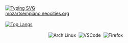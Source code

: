 <div>
  <a href="https://git.io/typing-svg"><img src="https://readme-typing-svg.demolab.com?font=Roboto+Mono&weight=600&size=26&pause=1000&color=E966A0&center=true&vCenter=true&width=220&height=32&lines=mozartsempiano" alt="Typing SVG" /></a>
  <div><a href="https://mozartsempiano.neocities.org">mozartsempiano.neocities.org</a></div>
  
  <br>
  
  <a href="https://github.com/anuraghazra/github-readme-stats">
    <img src="https://github-readme-stats.vercel.app/api/top-langs/?username=mozartsempiano&show_icons=true&bg_color=00000000&border_color=1E1B21&title_color=F8EDFF&&text_color=F8EDFF&text_bold=false&icon_color=F8EDFF&border_radius=5&hide_border=false&layout=compact&locale=en" alt="Top Langs" />
  </a>
  
  <br>
  <br>
  
  <!-- Badges -->
  <div style="display: flex; gap: 8px; justify-content: center; flex-wrap: wrap;">
    <img src="https://img.shields.io/badge/Arch_Linux-1793D1?style=flat&logo=arch-linux&logoColor=white" alt="Arch Linux" />
    <img src="https://custom-icon-badges.demolab.com/badge/Visual%20Studio%20Code-0078d7.svg?logo=vsc&logoColor=white" alt="VSCode" />
    <img src="https://img.shields.io/badge/Firefox-FF7139?logo=Firefox&logoColor=white" alt="Firefox" />
  </div>
</div>
